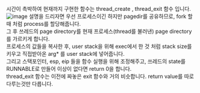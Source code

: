 시간이 촉박하여 현재까지 구현한 함수는 thread_create , thread_exit 함수 입니다.<br>
![image](/uploads/213d983fe1915b1da07f93bf58512890/image.png)
설명을 드리자면 우선 프로세스이긴 하지만 pagedir를 공유하므로, fork 할때 처럼 process를 할당해줍니다.<br>
그 후 쓰레드의 page directory를 현재 프로세스(thread를 불러낸) page directory를 가르키게 합니다.<br>
프로세스의 값들을 복사한 후, user stack을 위해 exec에서 한 것 처럼 stack size를 키우고 직접받아온
arg* 를 user stack에 넣어줍니다.<br> 그리고 스택포인터, esp, eip 들을 함수 실행을 위해 조정해주고, 쓰레드의 state를 RUNNABLE로 만들어 이상이 없다면 return 0을 합니다.<br>
thread_exit 함수는 이전에 짜놓은 exit 함수와 거의 비슷합니다. return value를 따로 다루는것만 다릅니다.<br>